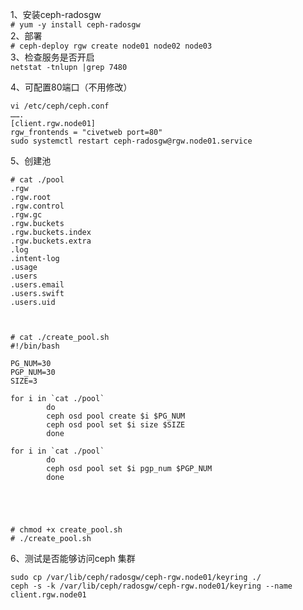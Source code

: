 1、安装ceph-radosgw  
``` # yum -y install ceph-radosgw ```  
2、部署  
``` # ceph-deploy rgw create node01 node02 node03 ```  
3、检查服务是否开启  
``` netstat -tnlupn |grep 7480 ```  

4、可配置80端口（不用修改）  
```
vi /etc/ceph/ceph.conf
…….
[client.rgw.node01]
rgw_frontends = "civetweb port=80"
sudo systemctl restart ceph-radosgw@rgw.node01.service
```
5、创建池  
```
# cat ./pool
.rgw
.rgw.root
.rgw.control
.rgw.gc
.rgw.buckets
.rgw.buckets.index
.rgw.buckets.extra
.log
.intent-log
.usage
.users
.users.email
.users.swift
.users.uid



# cat ./create_pool.sh
#!/bin/bash

PG_NUM=30
PGP_NUM=30
SIZE=3

for i in `cat ./pool`
        do
        ceph osd pool create $i $PG_NUM
        ceph osd pool set $i size $SIZE
        done

for i in `cat ./pool`
        do
        ceph osd pool set $i pgp_num $PGP_NUM
        done





# chmod +x create_pool.sh
# ./create_pool.sh
```  
6、测试是否能够访问ceph 集群  
```
sudo cp /var/lib/ceph/radosgw/ceph-rgw.node01/keyring ./
ceph -s -k /var/lib/ceph/radosgw/ceph-rgw.node01/keyring --name client.rgw.node01
```
